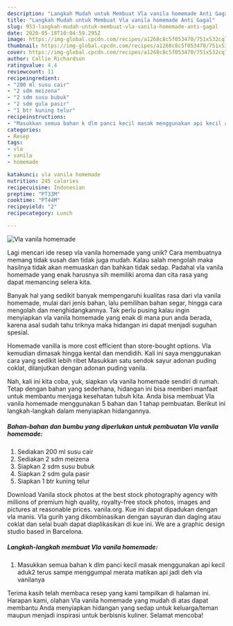 ```yaml
---
description: "Langkah Mudah untuk Membuat Vla vanila homemade Anti Gagal"
title: "Langkah Mudah untuk Membuat Vla vanila homemade Anti Gagal"
slug: 953-langkah-mudah-untuk-membuat-vla-vanila-homemade-anti-gagal
date: 2020-05-18T10:04:59.295Z
image: https://img-global.cpcdn.com/recipes/a1268c8c5f053470/751x532cq70/vla-vanila-homemade-foto-resep-utama.jpg
thumbnail: https://img-global.cpcdn.com/recipes/a1268c8c5f053470/751x532cq70/vla-vanila-homemade-foto-resep-utama.jpg
cover: https://img-global.cpcdn.com/recipes/a1268c8c5f053470/751x532cq70/vla-vanila-homemade-foto-resep-utama.jpg
author: Callie Richardson
ratingvalue: 4.4
reviewcount: 11
recipeingredient:
- "200 ml susu cair"
- "2 sdm meizena"
- "2 sdm susu bubuk"
- "2 sdm gula pasir"
- "1 btr kuning telur"
recipeinstructions:
- "Masukkan semua bahan k dlm panci kecil masak menggunakan api kecil aduk2 terus sampe menggumpal merata matikan api jadi deh vla vanilanya"
categories:
- Resep
tags:
- vla
- vanila
- homemade

katakunci: vla vanila homemade 
nutrition: 245 calories
recipecuisine: Indonesian
preptime: "PT33M"
cooktime: "PT44M"
recipeyield: "2"
recipecategory: Lunch

---
```



![Vla vanila homemade](https://img-global.cpcdn.com/recipes/a1268c8c5f053470/751x532cq70/vla-vanila-homemade-foto-resep-utama.jpg)

Lagi mencari ide resep vla vanila homemade yang unik? Cara membuatnya memang tidak susah dan tidak juga mudah. Kalau salah mengolah maka hasilnya tidak akan memuaskan dan bahkan tidak sedap. Padahal vla vanila homemade yang enak harusnya sih memiliki aroma dan cita rasa yang dapat memancing selera kita.

Banyak hal yang sedikit banyak mempengaruhi kualitas rasa dari vla vanila homemade, mulai dari jenis bahan, lalu pemilihan bahan segar, hingga cara mengolah dan menghidangkannya. Tak perlu pusing kalau ingin menyiapkan vla vanila homemade yang enak di mana pun anda berada, karena asal sudah tahu triknya maka hidangan ini dapat menjadi suguhan spesial.

Homemade vanilla is more cost efficient than store-bought options. Vla kemudian dimasak hingga kental dan mendidih. Kali ini saya menggunakan cara yang sedikit lebih ribet Masukkan satu sendok sayur adonan puding coklat, dilanjutkan dengan adonan puding vanila.


Nah, kali ini kita coba, yuk, siapkan vla vanila homemade sendiri di rumah. Tetap dengan bahan yang sederhana, hidangan ini bisa memberi manfaat untuk membantu menjaga kesehatan tubuh kita. Anda bisa membuat Vla vanila homemade menggunakan 5 bahan dan 1 tahap pembuatan. Berikut ini langkah-langkah dalam menyiapkan hidangannya.

<!--inarticleads1-->

##### Bahan-bahan dan bumbu yang diperlukan untuk pembuatan Vla vanila homemade:

1. Sediakan 200 ml susu cair
1. Sediakan 2 sdm meizena
1. Siapkan 2 sdm susu bubuk
1. Siapkan 2 sdm gula pasir
1. Siapkan 1 btr kuning telur


Download Vanila stock photos at the best stock photography agency with millions of premium high quality, royalty-free stock photos, images and pictures at reasonable prices. vanila.org. Kue ini dapat dipadukan dengan vla manis. Vla gurih yang dikombinasikan dengan sayuran dan daging atau coklat dan selai buah dapat diaplikasikan di kue ini. We are a graphic design studio based in Barcelona. 

<!--inarticleads2-->

##### Langkah-langkah membuat Vla vanila homemade:

1. Masukkan semua bahan k dlm panci kecil masak menggunakan api kecil aduk2 terus sampe menggumpal merata matikan api jadi deh vla vanilanya




Terima kasih telah membaca resep yang kami tampilkan di halaman ini. Harapan kami, olahan Vla vanila homemade yang mudah di atas dapat membantu Anda menyiapkan hidangan yang sedap untuk keluarga/teman maupun menjadi inspirasi untuk berbisnis kuliner. Selamat mencoba!
